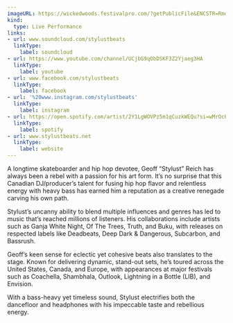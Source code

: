 ```yaml
---
imageURL: https://wickedwoods.festivalpro.com/?getPublicFile&ENCSTR=RmdEvVFJzAMhhmEhETDT
kind:
  type: Live Performance
links:
- url: www.soundcloud.com/stylustbeats
  linkType:
    label: soundcloud
- url: https://www.youtube.com/channel/UCjbG9qObDSKF3Z2Yjaeg3HA
  linkType:
    label: youtube
- url: www.facebook.com/stylustbeats
  linkType:
    label: facebook
- url: '%20www.instagram.com/stylustbeats'
  linkType:
    label: instagram
- url: https://open.spotify.com/artist/2Y1LgWOVPz5m1qCuzkWEQu?si=wMrOcPETT-uq6z2axGbuEA
  linkType:
    label: spotify
- url: www.stylustbeats.net
  linkType:
    label: website
---
```

A longtime skateboarder and hip hop devotee, Geoff “Stylust” Reich has always been a rebel with a passion for his art form. It’s no surprise that this Canadian DJ/producer’s talent for fusing hip hop flavor and relentless energy with heavy bass has earned him a reputation as a creative renegade carving his own path.

Stylust’s uncanny ability to blend multiple influences and genres has led to music that’s reached millions of listeners. His collaborations include artists such as Ganja White Night, Of The Trees, Truth, and Buku, with releases on respected labels like Deadbeats, Deep Dark & Dangerous, Subcarbon, and Bassrush.

Geoff’s keen sense for eclectic yet cohesive beats also translates to the stage. Known for delivering dynamic, stand-out sets, he’s toured across the United States, Canada, and Europe, with appearances at major festivals such as Coachella, Shambhala, Outlook, Lightning in a Bottle (LIB), and Envision.

With a bass-heavy yet timeless sound, Stylust electrifies both the dancefloor and headphones with his impeccable taste and rebellious energy.
